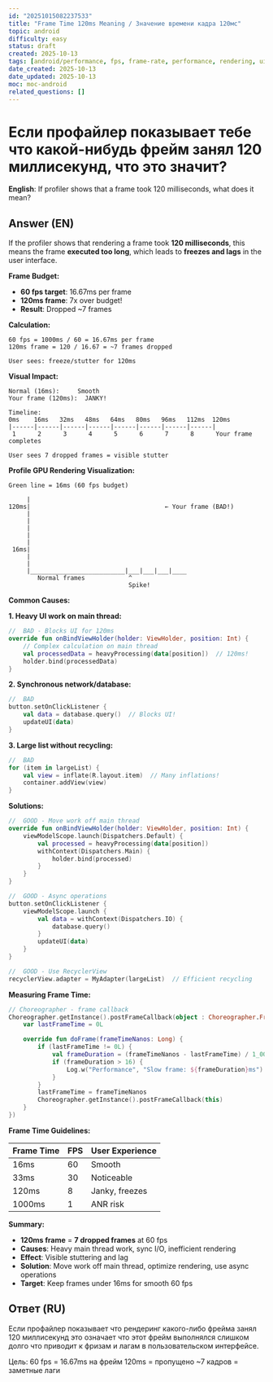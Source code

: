```yaml
---
id: "20251015082237533"
title: "Frame Time 120ms Meaning / Значение времени кадра 120мс"
topic: android
difficulty: easy
status: draft
created: 2025-10-13
tags: [android/performance, fps, frame-rate, performance, rendering, ui-performance, difficulty/easy]
date_created: 2025-10-13
date_updated: 2025-10-13
moc: moc-android
related_questions: []
---
```

# Если профайлер показывает тебе что какой-нибудь фрейм занял 120 миллисекунд, что это значит?

**English**: If profiler shows that a frame took 120 milliseconds, what does it mean?

## Answer (EN)
If the profiler shows that rendering a frame took **120 milliseconds**, this means the frame **executed too long**, which leads to **freezes and lags** in the user interface.

**Frame Budget:**

- **60 fps target**: 16.67ms per frame
- **120ms frame**: 7x over budget!
- **Result**: Dropped ~7 frames

**Calculation:**

```
60 fps = 1000ms / 60 = 16.67ms per frame
120ms frame = 120 / 16.67 = ~7 frames dropped

User sees: freeze/stutter for 120ms
```

**Visual Impact:**

```
Normal (16ms):     Smooth
Your frame (120ms):  JANKY!

Timeline:
0ms    16ms   32ms   48ms   64ms   80ms   96ms   112ms  120ms
|------|------|------|------|------|------|------|------|
 1      2      3      4      5      6      7      8      Your frame completes

User sees 7 dropped frames = visible stutter
```

**Profile GPU Rendering Visualization:**

```
Green line = 16ms (60 fps budget)

     |
120ms|                                     ← Your frame (BAD!)
     |                                    
     |                                    
     |                                    
     |                                    
     |                                    
 16ms|
     |           
     |           
     |__________________________|___|___|___|____
        Normal frames            ^
                                 Spike!
```

**Common Causes:**

**1. Heavy UI work on main thread:**

```kotlin
//  BAD - Blocks UI for 120ms
override fun onBindViewHolder(holder: ViewHolder, position: Int) {
    // Complex calculation on main thread
    val processedData = heavyProcessing(data[position])  // 120ms!
    holder.bind(processedData)
}
```

**2. Synchronous network/database:**

```kotlin
//  BAD
button.setOnClickListener {
    val data = database.query()  // Blocks UI!
    updateUI(data)
}
```

**3. Large list without recycling:**

```kotlin
//  BAD
for (item in largeList) {
    val view = inflate(R.layout.item)  // Many inflations!
    container.addView(view)
}
```

**Solutions:**

```kotlin
//  GOOD - Move work off main thread
override fun onBindViewHolder(holder: ViewHolder, position: Int) {
    viewModelScope.launch(Dispatchers.Default) {
        val processed = heavyProcessing(data[position])
        withContext(Dispatchers.Main) {
            holder.bind(processed)
        }
    }
}

//  GOOD - Async operations
button.setOnClickListener {
    viewModelScope.launch {
        val data = withContext(Dispatchers.IO) {
            database.query()
        }
        updateUI(data)
    }
}

//  GOOD - Use RecyclerView
recyclerView.adapter = MyAdapter(largeList)  // Efficient recycling
```

**Measuring Frame Time:**

```kotlin
// Choreographer - frame callback
Choreographer.getInstance().postFrameCallback(object : Choreographer.FrameCallback {
    var lastFrameTime = 0L

    override fun doFrame(frameTimeNanos: Long) {
        if (lastFrameTime != 0L) {
            val frameDuration = (frameTimeNanos - lastFrameTime) / 1_000_000
            if (frameDuration > 16) {
                Log.w("Performance", "Slow frame: ${frameDuration}ms")
            }
        }
        lastFrameTime = frameTimeNanos
        Choreographer.getInstance().postFrameCallback(this)
    }
})
```

**Frame Time Guidelines:**

| Frame Time | FPS | User Experience |
|------------|-----|-----------------|
| 16ms | 60 |  Smooth |
| 33ms | 30 |  Noticeable |
| 120ms | 8 |  Janky, freezes |
| 1000ms | 1 |  ANR risk |

**Summary:**

- **120ms frame** = **7 dropped frames** at 60 fps
- **Causes**: Heavy main thread work, sync I/O, inefficient rendering
- **Effect**: Visible stuttering and lag
- **Solution**: Move work off main thread, optimize rendering, use async operations
- **Target**: Keep frames under 16ms for smooth 60 fps

## Ответ (RU)
Если профайлер показывает что рендеринг какого-либо фрейма занял 120 миллисекунд это означает что этот фрейм выполнялся слишком долго что приводит к фризам и лагам в пользовательском интерфейсе.

Цель: 60 fps = 16.67ms на фрейм
120ms = пропущено ~7 кадров = заметные лаги

